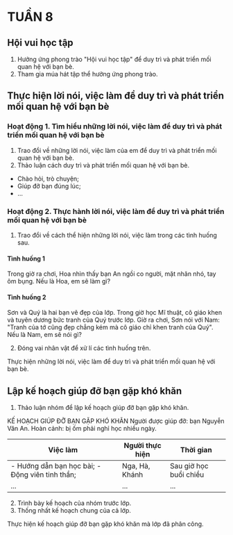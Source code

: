 # TUẦN 8

## Hội vui học tập
1. Hưởng ứng phong trào "Hội vui học tập" để duy trì và phát triển mối quan hệ với bạn bè.
2. Tham gia múa hát tập thể hưởng ứng phong trào.

## Thực hiện lời nói, việc làm để duy trì và phát triển mối quan hệ với bạn bè

### Hoạt động 1. Tìm hiểu những lời nói, việc làm để duy trì và phát triển mối quan hệ với bạn bè
1. Trao đổi về những lời nói, việc làm của em để duy trì và phát triển mối quan hệ với bạn bè.
2. Thảo luận cách duy trì và phát triển mối quan hệ với bạn bè.

- Chào hỏi, trò chuyện;
- Giúp đỡ bạn đúng lúc;
- ...

### Hoạt động 2. Thực hành lời nói, việc làm để duy trì và phát triển mối quan hệ với bạn bè
1. Trao đổi về cách thể hiện những lời nói, việc làm trong các tình huống sau.

#### Tình huống 1
Trong giờ ra chơi, Hoa nhìn thấy bạn An ngồi co người, mặt nhăn nhó, tay ôm bụng.
Nếu là Hoa, em sẽ làm gì?

#### Tình huống 2
Sơn và Quý là hai bạn vẽ đẹp của lớp. Trong giờ học Mĩ thuật, cô giáo khen và tuyên dương bức tranh của Quý trước lớp. Giờ ra chơi, Sơn nói với Nam: "Tranh của tớ cũng đẹp chẳng kém mà cô giáo chỉ khen tranh của Quý".
Nếu là Nam, em sẽ nói gì?

2. Đóng vai nhân vật để xử lí các tình huống trên.

Thực hiện những lời nói, việc làm để duy trì và phát triển mối quan hệ với bạn bè.

## Lập kế hoạch giúp đỡ bạn gặp khó khăn
1. Thảo luận nhóm để lập kế hoạch giúp đỡ bạn gặp khó khăn.

KẾ HOẠCH GIÚP ĐỠ BẠN GẶP KHÓ KHĂN
Người được giúp đỡ: bạn Nguyễn Văn An.
Hoàn cảnh: bị ốm phải nghỉ học nhiều ngày.

| Việc làm | Người thực hiện | Thời gian |
|---|---|---|
| - Hướng dẫn bạn học bài; - Động viên tinh thần; | Nga, Hà, Khánh | Sau giờ học buổi chiều |
| ... | ... | ... |

2. Trình bày kế hoạch của nhóm trước lớp.
3. Thống nhất kế hoạch chung của cả lớp.

Thực hiện kế hoạch giúp đỡ bạn gặp khó khăn mà lớp đã phân công.
